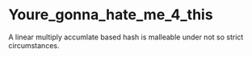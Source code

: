 # Youre_gonna_hate_me_4_this
A linear multiply accumlate based hash is malleable under not so strict circumstances.
